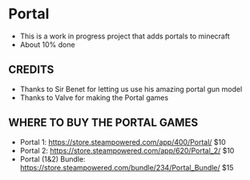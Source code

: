 # Portal
- This is a work in progress project that adds portals to minecraft
- About 10% done

CREDITS
------------
- Thanks to Sir Benet for letting us use his amazing portal gun model
- Thanks to Valve for making the Portal games

WHERE TO BUY THE PORTAL GAMES
------------

 - Portal 1: https://store.steampowered.com/app/400/Portal/ $10
 - Portal 2: https://store.steampowered.com/app/620/Portal_2/ $10
 - Portal (1&2) Bundle: https://store.steampowered.com/bundle/234/Portal_Bundle/ $15